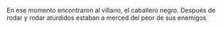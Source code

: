 En ese momento encontraron al villano, el caballero negro. Después de rodar y rodar aturdidos estaban a merced del peor de sus enemigos